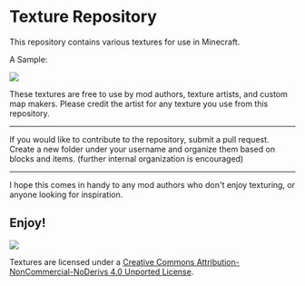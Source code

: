 # Texture Repository
This repository contains various textures for use in Minecraft.

A Sample:

<img src="http://i.imgur.com/YhtCsXj.png"></p>

These textures are free to use by mod authors, texture artists, and custom map makers. 
Please credit the artist for any texture you use from this repository.

-----------------

If you would like to contribute to the repository, submit a pull request. 
Create a new folder under your username and organize them based on blocks and items. (further internal organization is encouraged)

-----------------

I hope this comes in handy to any mod authors who don't enjoy texturing, or anyone looking for inspiration.

Enjoy!
-

 [<img src="http://i.creativecommons.org/l/by-nc-nd/3.0/88x31.png">](http://creativecommons.org/licenses/by-nc-nd/4.0/deed.en_US)

Textures are licensed under a [Creative Commons Attribution-NonCommercial-NoDerivs 4.0 Unported License](http://creativecommons.org/licenses/by-nc-nd/4.0/deed.en_US).
